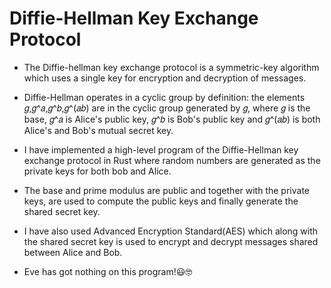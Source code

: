 # Diffie-Hellman Key Exchange Protocol

- The Diffie-hellman key exchange protocol is a symmetric-key algorithm  which uses a single key for encryption and decryption of messages.

- Diffie-Hellman operates in a cyclic group by definition: the elements 𝑔,𝑔^𝑎,𝑔^𝑏,𝑔^(𝑎𝑏) are in the cyclic group generated by 𝑔, where 𝑔 is the base, 𝑔^𝑎 is Alice's public key, 𝑔^𝑏 is Bob's public key and 𝑔^(𝑎𝑏) is both Alice's and Bob's mutual secret key.

- I have implemented a high-level program of the Diffie-Hellman key exchange protocol in Rust where random numbers are generated as the private keys for both bob and Alice.

- The base and prime modulus are public and together with the private keys, are used to compute the public keys and finally generate the shared secret key.

- I have also used Advanced Encryption Standard(AES) which along with the shared secret key is used to encrypt and decrypt messages shared between Alice and Bob.

- Eve has got nothing on this program!😃🤓
